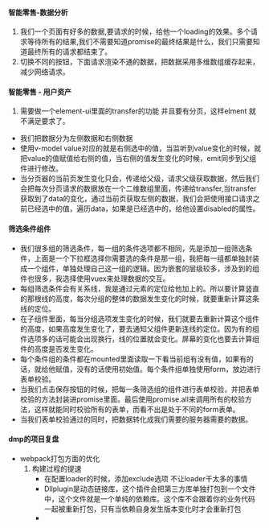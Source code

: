 #### 智能零售-数据分析
1. 我们一个页面有好多的数据,要请求的时候，给他一个loading的效果。多个请求等待所有的结果,我们不需要知道promise的最终结果是什么，我们只需要知道最终所有的请求都结束了。
2. 切换不同的按钮，下面请求渲染不通的数据，把数据采用多维数组缓存起来，减少网络请求。
#### 智能零售 - 用户资产
1. 需要做一个element-ui里面的transfer的功能 并且要有分页，这样elment 就不满足要求了。
  + 我们把数据分为左侧数据和右侧数据
  + 使用v-model value对应的就是右侧选中的值，当监听到value变化的时候，就把value的值赋值给右侧的值，当右侧的值发生变化的时候，emit同步到父组件进行修改。
  + 当分页器的当前页发生变化只会，传递给父级，请求父级获取数据，然后我们会把每次分页请求的数据放在一个二维数组里面，传递给transfer,当transfer获取到了data的变化，通过当前页获取左侧的数据，我们会把使用接口请求之前已经选中的值，遍历data，如果是已经选中的，给他设置disabled的属性。
#### 筛选条件组件
  + 我们很多组的筛选条件，每一组的条件选项都不相同，先是添加一组筛选条件，上面是一个下拉框选择你需要选的条件是那一组，我把每一组都单独封装成一个组件，单独处理自己这一组的逻辑。因为嵌套的层级较多，涉及到的组件也很多，我选择使用vuex来处理数据的交互。
  + 每组筛选条件会有关系线，我是通过元素的定位给他加上的。所以要计算竖直的那根线的高度，每次分组的整体的数据发生变化的时候，就要重新计算这条线的定位。
  + 在子组件里面，每当分组选项发生变化的时候，我们就要去重新计算这个组件的高度，如果高度发生变化了，要去通知父组件更新连线的定位。因为有的组件选项多的话可能会出现换行，线的位置就会变化。屏幕的变化也要去计算组件的高度是否发生变化。
  + 每个条件组的条件都在mounted里面读取一下看当前组有没有值，如果有的话，就给他赋值，没有的话使用初始值。每个条件组单独使用form，放边进行表单校验。
  + 当我们点击保存按钮的时候，把每一条筛选组的组件进行表单校验，并把表单校验的方法封装进promise里面。最后使用promise.all来调用所有的校验方法，这样就能同时校验所有的表单，而看不出是处于不同的form表单。
  + 当我们表单校验通过的同时，把数据转化成我们需要的服务器需要的数据。
#### dmp的项目复盘
  + webpack打包方面的优化
     1. 构建过程的提速
        + 在配置loader的时候，添加exclude选项 不让loader干太多的事情
        + Dllplugin是动态链接库，这个插件会把第三方库单独打包到一个文件中，这个文件就是一个单纯的依赖库。这个库不会跟着你的业务代码一起被重新打包，只有当依赖自身发生版本变化时才会重新打包
        + 
  

